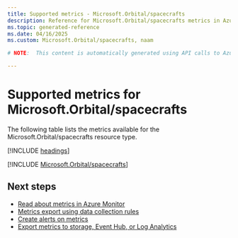 ```yaml
---
title: Supported metrics - Microsoft.Orbital/spacecrafts
description: Reference for Microsoft.Orbital/spacecrafts metrics in Azure Monitor.
ms.topic: generated-reference
ms.date: 04/16/2025
ms.custom: Microsoft.Orbital/spacecrafts, naam

# NOTE:  This content is automatically generated using API calls to Azure. Any edits made on these files will be overwritten in the next run of the script. 

---
```


  
# Supported metrics for Microsoft.Orbital/spacecrafts
  
The following table lists the metrics available for the Microsoft.Orbital/spacecrafts resource type.  
  
  
[!INCLUDE [headings](~/reusable-content/ce-skilling/azure/includes/azure-monitor/reference/metrics/metrics-headings.md)]  
  
 

[!INCLUDE [Microsoft.Orbital/spacecrafts](~/reusable-content/ce-skilling/azure/includes/azure-monitor/reference/metrics/microsoft-orbital-spacecrafts-metrics-include.md)]  



## Next steps

- [Read about metrics in Azure Monitor](/azure/azure-monitor/data-platform)
- [Metrics export using data collection rules](/azure/azure-monitor/essentials/data-collection-metrics)
- [Create alerts on metrics](/azure/azure-monitor/alerts/alerts-overview)
- [Export metrics to storage, Event Hub, or Log Analytics](/azure/azure-monitor/essentials/platform-logs-overview)
